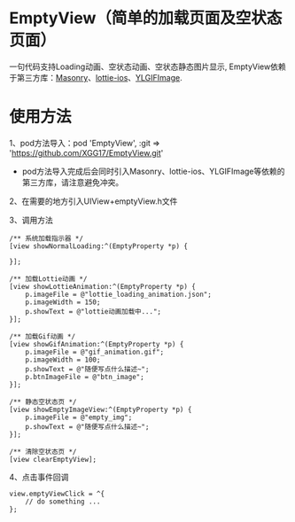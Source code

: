 
# EmptyView（简单的加载页面及空状态页面）

一句代码支持Loading动画、空状态动画、空状态静态图片显示, EmptyView依赖于第三方库：[Masonry](https://github.com/SnapKit/Masonry)、[lottie-ios](https://github.com/airbnb/lottie-ios/tree/lottie/objectiveC)、[YLGIFImage](https://github.com/liyong03/YLGIFImage).

# 使用方法
1、pod方法导入：pod 'EmptyView', :git => 'https://github.com/XGG17/EmptyView.git'

* pod方法导入完成后会同时引入Masonry、lottie-ios、YLGIFImage等依赖的第三方库，请注意避免冲突。


2、在需要的地方引入UIView+emptyView.h文件

3、调用方法
```
/** 系统加载指示器 */
[view showNormalLoading:^(EmptyProperty *p) {

}];
```
```
/** 加载Lottie动画 */
[view showLottieAnimation:^(EmptyProperty *p) {
    p.imageFile = @"lottie_loading_animation.json";
    p.imageWidth = 150;
    p.showText = @"lottie动画加载中...";
}];
```
```
/** 加载Gif动画 */
[view showGifAnimation:^(EmptyProperty *p) {
    p.imageFile = @"gif_animation.gif";
    p.imageWidth = 100;
    p.showText = @"随便写点什么描述~";
    p.btnImageFile = @"btn_image";
}];
```
```
/** 静态空状态页 */
[view showEmptyImageView:^(EmptyProperty *p) {
    p.imageFile = @"empty_img";
    p.showText = @"随便写点什么描述~";
}];
```
```
/** 清除空状态页 */
[view clearEmptyView];
```

4、点击事件回调
```
view.emptyViewClick = ^{
    // do something ...
};
```

